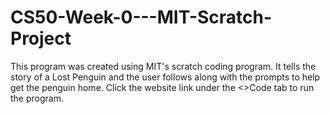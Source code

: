 # CS50-Week-0---MIT-Scratch-Project
This program was created using MIT's scratch coding program.  It tells the story of a Lost Penguin and the user follows along with the prompts to help get the penguin home.  Click the website link under the <>Code tab to run the program.
